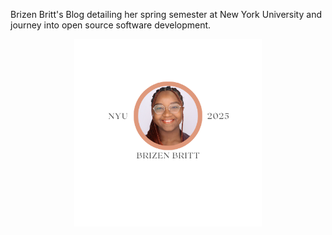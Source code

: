 Brizen Britt's Blog detailing her spring semester at New York University and journey into open source software development. 

<p align="center">
     <img src="images/Brizen.png" width="300px">
</p>
